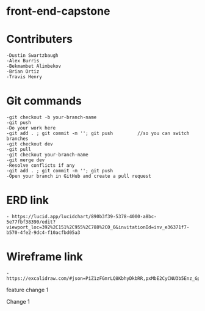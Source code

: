 # front-end-capstone

# Contributers

    -Dustin Swartzbaugh
    -Alex Burris
    -Bekmambet Alimbekov
    -Brian Ortiz
    -Travis Henry

# Git commands

    -git checkout -b your-branch-name
    -git push
    -Do your work here
    -git add . ; git commit -m ''; git push         //so you can switch branches
    -git checkout dev
    -git pull
    -git checkout your-branch-name
    -git merge dev
    -Resolve conflicts if any
    -git add . ; git commit -m ''; git push
    -Open your branch in GitHub and create a pull request

# ERD link

    - https://lucid.app/lucidchart/890b3f39-5378-4000-a8bc-5e77fbf38390/edit?viewport_loc=392%2C151%2C955%2C788%2C0_0&invitationId=inv_e36371f7-b570-4fe2-9dc4-f10acfbd05a3

# Wireframe link

    - https://excalidraw.com/#json=PiZ1zFGmrLQ8KbhyDkbRR,pxMbE2CyCNU3b5Enz_GpVw

feature change 1

Change 1
